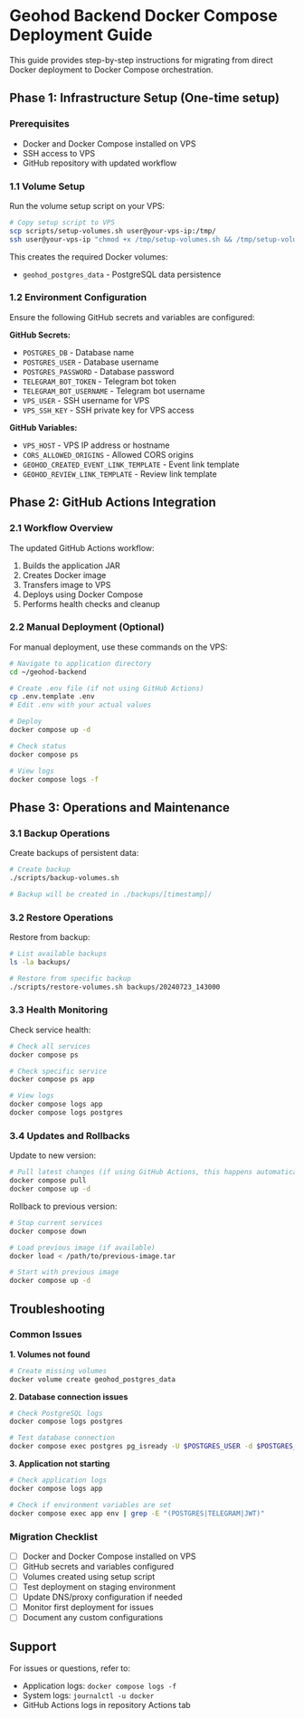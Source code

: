 # Geohod Backend Docker Compose Deployment Guide

This guide provides step-by-step instructions for migrating from direct Docker deployment to Docker Compose orchestration.

## Phase 1: Infrastructure Setup (One-time setup)

### Prerequisites
- Docker and Docker Compose installed on VPS
- SSH access to VPS
- GitHub repository with updated workflow

### 1.1 Volume Setup
Run the volume setup script on your VPS:

```bash
# Copy setup script to VPS
scp scripts/setup-volumes.sh user@your-vps-ip:/tmp/
ssh user@your-vps-ip "chmod +x /tmp/setup-volumes.sh && /tmp/setup-volumes.sh"
```

This creates the required Docker volumes:
- `geohod_postgres_data` - PostgreSQL data persistence

### 1.2 Environment Configuration
Ensure the following GitHub secrets and variables are configured:

**GitHub Secrets:**
- `POSTGRES_DB` - Database name
- `POSTGRES_USER` - Database username
- `POSTGRES_PASSWORD` - Database password
- `TELEGRAM_BOT_TOKEN` - Telegram bot token
- `TELEGRAM_BOT_USERNAME` - Telegram bot username
- `VPS_USER` - SSH username for VPS
- `VPS_SSH_KEY` - SSH private key for VPS access

**GitHub Variables:**
- `VPS_HOST` - VPS IP address or hostname
- `CORS_ALLOWED_ORIGINS` - Allowed CORS origins
- `GEOHOD_CREATED_EVENT_LINK_TEMPLATE` - Event link template
- `GEOHOD_REVIEW_LINK_TEMPLATE` - Review link template

## Phase 2: GitHub Actions Integration

### 2.1 Workflow Overview
The updated GitHub Actions workflow:
1. Builds the application JAR
2. Creates Docker image
3. Transfers image to VPS
4. Deploys using Docker Compose
5. Performs health checks and cleanup

### 2.2 Manual Deployment (Optional)
For manual deployment, use these commands on the VPS:

```bash
# Navigate to application directory
cd ~/geohod-backend

# Create .env file (if not using GitHub Actions)
cp .env.template .env
# Edit .env with your actual values

# Deploy
docker compose up -d

# Check status
docker compose ps

# View logs
docker compose logs -f
```

## Phase 3: Operations and Maintenance

### 3.1 Backup Operations
Create backups of persistent data:

```bash
# Create backup
./scripts/backup-volumes.sh

# Backup will be created in ./backups/[timestamp]/
```

### 3.2 Restore Operations
Restore from backup:

```bash
# List available backups
ls -la backups/

# Restore from specific backup
./scripts/restore-volumes.sh backups/20240723_143000
```

### 3.3 Health Monitoring
Check service health:

```bash
# Check all services
docker compose ps

# Check specific service
docker compose ps app

# View logs
docker compose logs app
docker compose logs postgres
```

### 3.4 Updates and Rollbacks
Update to new version:

```bash
# Pull latest changes (if using GitHub Actions, this happens automatically)
docker compose pull
docker compose up -d
```

Rollback to previous version:

```bash
# Stop current services
docker compose down

# Load previous image (if available)
docker load < /path/to/previous-image.tar

# Start with previous image
docker compose up -d
```

## Troubleshooting

### Common Issues

**1. Volumes not found**
```bash
# Create missing volumes
docker volume create geohod_postgres_data
```

**2. Database connection issues**
```bash
# Check PostgreSQL logs
docker compose logs postgres

# Test database connection
docker compose exec postgres pg_isready -U $POSTGRES_USER -d $POSTGRES_DB
```

**3. Application not starting**
```bash
# Check application logs
docker compose logs app

# Check if environment variables are set
docker compose exec app env | grep -E "(POSTGRES|TELEGRAM|JWT)"
```

### Migration Checklist

- [ ] Docker and Docker Compose installed on VPS
- [ ] GitHub secrets and variables configured
- [ ] Volumes created using setup script
- [ ] Test deployment on staging environment
- [ ] Update DNS/proxy configuration if needed
- [ ] Monitor first deployment for issues
- [ ] Document any custom configurations

## Support
For issues or questions, refer to:
- Application logs: `docker compose logs -f`
- System logs: `journalctl -u docker`
- GitHub Actions logs in repository Actions tab

